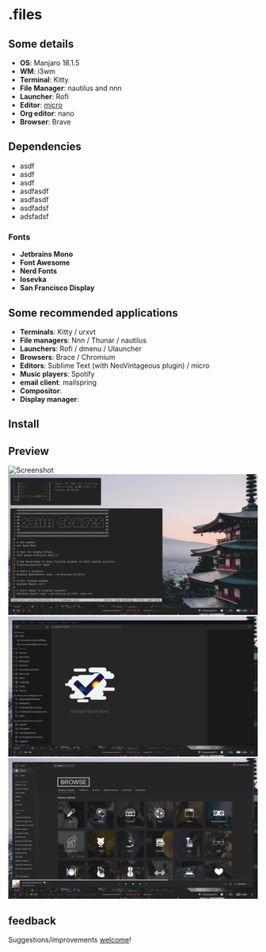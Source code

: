 # .files
## Some details
+ **OS**: Manjaro 18.1.5
+ **WM**: i3wm
+ **Terminal**: Kitty
+ **File Manager**: nautilus and nnn
+ **Launcher**: Rofi
+ **Editor**: [micro](https://micro-editor.github.io/)
+ **Org editor**: nano
+ **Browser**: Brave
## Dependencies
+ asdf
+ asdf
+ asdf
+ asdfasdf
+ asdfasdf
+ asdfadsf
+ adsfadsf
### Fonts
+ **Jetbrains Mono**
+ **Font Awesome**
+ **Nerd Fonts**
+ **Iosevka**
+ **San Francisco Display**

## Some recommended applications
+ **Terminals**: Kitty / urxvt
+ **File managers**: Nnn / Thunar / nautilus
+ **Launchers**: Rofi / dmenu / Ulauncher
+ **Browsers**: Brace / Chromium
+ **Editors**: Sublime Text (with NeoVintageous plugin) / micro
+ **Music players**: Spotify
+ **email client**: mailspring
+ **Compositor**:
+ **Display manager**: 

## Install
## Preview
![Screenshot](https://github.com/biogen98/Dotfiles/blob/master/screenshots/Screenshot_1.png)
![Screenshot](https://github.com/biogen98/Dotfiles/blob/master/screenshots/Screenshot_2.png)
![Screenshot](https://github.com/biogen98/Dotfiles/blob/master/screenshots/Screenshot_3.png)
![Screenshot](https://github.com/biogen98/Dotfiles/blob/master/screenshots/Screenshot_4.png)
## feedback
Suggestions/improvements [welcome](https://github.com/biogen98/Dotfiles/issues)!
